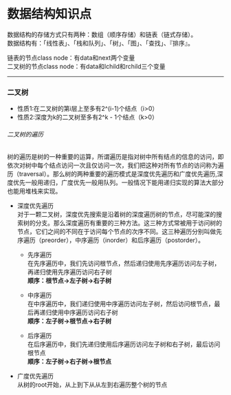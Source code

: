 数据结构知识点
===

数据结构的存储方式只有两种：数组（顺序存储）和链表（链式存储）。  
数据结构有：「线性表」、「栈和队列」、「树」、「图」、「查找」、『排序』。  

链表的节点class node：有data和next两个变量  
二叉树的节点class node：有data和lchild和rchild三个变量  

---

### 二叉树

* 性质1:在二叉树的第i层上至多有2^(i-1)个结点（i>0）  
* 性质2:深度为k的二叉树至多有2^k - 1个结点（k>0）  

###### 二叉树的遍历  

树的遍历是树的一种重要的运算，所谓遍历是指对树中所有结点的信息的访问，即依次对树中每个结点访问一次且仅访问一次，我们把这种对所有节点的访问称为遍历（traversal）。那么树的两种重要的遍历模式是深度优先遍历和广度优先遍历,深度优先一般用递归，广度优先一般用队列。一般情况下能用递归实现的算法大部分也能用堆栈来实现。  

* 深度优先遍历  
对于一颗二叉树，深度优先搜索是沿着树的深度遍历树的节点，尽可能深的搜索树的分支。那么深度遍历有重要的三种方法。这三种方式常被用于访问树的节点，它们之间的不同在于访问每个节点的次序不同。这三种遍历分别叫做先序遍历（preorder），中序遍历（inorder）和后序遍历（postorder）。

    * 先序遍历   
    在先序遍历中，我们先访问根节点，然后递归使用先序遍历访问左子树，再递归使用先序遍历访问右子树  
    **顺序：根节点->左子树->右子树**

    * 中序遍历  
    在中序遍历中，我们递归使用中序遍历访问左子树，然后访问根节点，最后再递归使用中序遍历访问右子树  
    **顺序：左子树->根节点->右子树**

    * 后序遍历  
    在后序遍历中，我们先递归使用后序遍历访问左子树和右子树，最后访问根节点  
    **顺序：左子树->右子树->根节点**


* 广度优先遍历  
从树的root开始，从上到下从从左到右遍历整个树的节点
